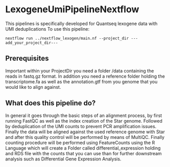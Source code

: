 # LexogeneUmiPipelineNextflow

This pipelines is specifically developed for Quantseq lexogene data with UMI deduplications
To use this pipeline:

```
nextflow run ../nextflow_lexogen/main.nf --project_dir ---add_your_project_dir---
```


## Prerequisites
Important within your ProjectDir you need a folder /data containing the reads in fastq.gz format. In addition you need a reference folder holding the transcriptome.fa as well
as the annotation.gtf from you genome that you would like to align against.


## What does this pipeline do?

In general it goes through the basic steps of an alignment process, by first running FastQC as well as the index creation of the Star genome. Followed by deduplication of the UMI counts
to prevent PCR amplification issues. Finally the data will be aligned against the used reference genome with Star and after this quality control will be performed by means of MultiQC.
Finally counting procedure will be performed using FeatureCounts using the R Language which will create a Folder called differential_expression holding and RDS file with the counts that you 
can use than for further downstream analysis such as Differential Gene Expression Analysis.

